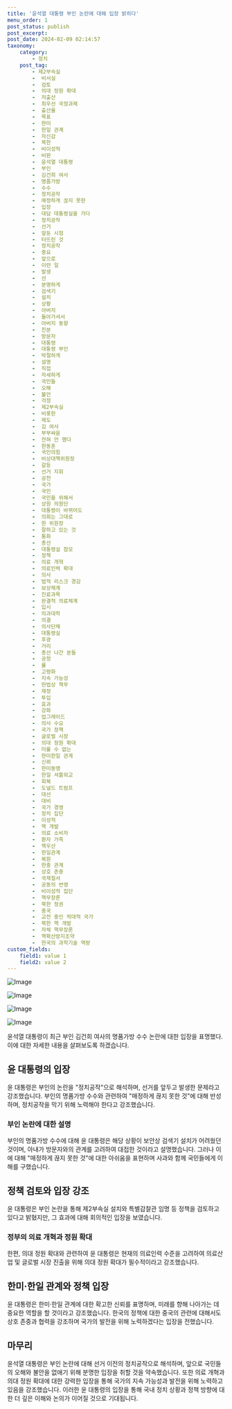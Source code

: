 ```yaml
---
title: '윤석열 대통령 부인 논란에 대해 입장 밝히다'
menu_order: 1
post_status: publish
post_excerpt: 
post_date: 2024-02-09 02:14:57
taxonomy:
    category:
        - 정치
    post_tag:
        - 제2부속실
        -  비서실
        -  검토
        -  의대 정원 확대
        -  저출산
        -  최우선 국정과제
        -  출산율
        -  목표
        -  한미
        -  한일 관계
        -  자신감
        -  북한
        -  비이성적
        -  비판
        -  윤석열 대통령
        -  부인
        -  김건희 여사
        -  명품가방
        -  수수
        -  정치공작
        -  매정하게 끊지 못한
        -  입장
        -  대담 대통령실을 가다
        -  정치공작
        -  선거
        -  앞둔 시점
        -  터뜨린 것
        -  정치공작
        -  중요
        -  앞으로
        -  이런 일
        -  발생
        -  선
        -  분명하게
        -  검색기
        -  설치
        -  상황
        -  아버지
        -  돌아가셔서
        -  아버지 동향
        -  친분
        -  방문자
        -  대통령
        -  대통령 부인
        -  박절하게
        -  설명
        -  직접
        -  자세하게
        -  국민들
        -  오해
        -  불안
        -  걱정
        -  제2부속실
        -  비롯한
        -  제도
        -  김 여사
        -  부부싸움
        -  전혀 안 했다
        -  한동훈
        -  국민의힘
        -  비상대책위원장
        -  갈등
        -  선거 지휘
        -  공천
        -  국가
        -  국민
        -  국민을 위해서
        -  상원 의원단
        -  대통령이 바뀌어도
        -  의회는 그대로
        -  한 위원장
        -  잘하고 있는 것
        -  통화
        -  총선
        -  대통령실 참모
        -  정책
        -  의료 개혁
        -  의료인력 확대
        -  의사
        -  법적 리스크 경감
        -  보상체계
        -  진료과목
        -  완결적 의료체계
        -  입시
        -  의과대학
        -  의결
        -  의사단체
        -  대통령실
        -  후광
        -  거리
        -  총선 나간 분들
        -  공정
        -  룰
        -  고령화
        -  지속 가능성
        -  헌법상 책무
        -  재정
        -  투입
        -  효과
        -  강화
        -  업그레이드
        -  의사 수요
        -  국가 정책
        -  글로벌 시장
        -  의대 정원 확대
        -  미룰 수 없는
        -  한미한일 관계
        -  신뢰
        -  한미동맹
        -  한일 셔틀외교
        -  회복
        -  도널드 트럼프
        -  대선
        -  대비
        -  국가 경영
        -  정치 집단
        -  이성적
        -  핵 개발
        -  의료 소비자
        -  환자 가족
        -  핵우산
        -  한일관계
        -  복원
        -  한중 관계
        -  상호 존중
        -  국제질서
        -  공동의 번영
        -  비이성적 집단
        -  핵무장론
        -  북한 정권
        -  중국
        -  교전 중인 적대적 국가
        -  북한 핵 개발
        -  자체 핵무장론
        -  핵확산방지조약
        -  한국의 과학기술 역량
custom_fields:
    field1: value 1
    field2: value 2
---
```


![Image](https://imgnews.pstatic.net/image/277/2024/02/08/0005377850_001_20240208093901274.jpg?type=w647)

![Image](https://imgnews.pstatic.net/image/277/2024/02/08/0005377850_002_20240208093901302.jpg?type=w647)

![Image](https://imgnews.pstatic.net/image/277/2024/02/08/0005377850_003_20240208093901330.jpg?type=w647)

![Image](https://imgnews.pstatic.net/image/277/2024/02/08/0005377850_004_20240208093901360.jpg?type=w647)

윤석열 대통령이 최근 부인 김건희 여사의 명품가방 수수 논란에 대한 입장을 표명했다. 이에 대한 자세한 내용을 살펴보도록 하겠습니다.
## 윤 대통령의 입장 
윤 대통령은 부인의 논란을 "정치공작"으로 해석하며, 선거를 앞두고 발생한 문제라고 강조했습니다. 부인의 명품가방 수수와 관련하여 "매정하게 끊지 못한 것"에 대해 반성하며, 정치공작을 막기 위해 노력해야 한다고 강조했습니다.
### 부인 논란에 대한 설명
부인의 명품가방 수수에 대해 윤 대통령은 해당 상황이 보안상 검색기 설치가 어려웠던 것이며, 아내가 방문자와의 관계를 고려하여 대접한 것이라고 설명했습니다. 그러나 이에 대해 "매정하게 끊지 못한 것"에 대한 아쉬움을 표현하며 사과와 함께 국민들에게 이해를 구했습니다.
## 정책 검토와 입장 강조
윤 대통령은 부인 논란을 통해 제2부속실 설치와 특별감찰관 임명 등 정책을 검토하고 있다고 밝혔지만, 그 효과에 대해 회의적인 입장을 보였습니다.
### 정부의 의료 개혁과 정원 확대
한편, 의대 정원 확대와 관련하여 윤 대통령은 현재의 의료인력 수준을 고려하여 의료산업 및 글로벌 시장 진출을 위해 의대 정원 확대가 필수적이라고 강조했습니다. 
## 한미·한일 관계와 정책 입장
윤 대통령은 한미·한일 관계에 대한 확고한 신뢰를 표명하며, 미래를 향해 나아가는 데 중요한 역할을 할 것이라고 강조했습니다. 한국의 정책에 대한 중국의 관련에 대해서도 상호 존중과 협력을 강조하며 국가의 발전을 위해 노력하겠다는 입장을 전했습니다.
## 마무리
윤석열 대통령은 부인 논란에 대해 선거 이전의 정치공작으로 해석하며, 앞으로 국민들의 오해와 불안을 없애기 위해 분명한 입장을 취할 것을 약속했습니다. 또한 의료 개혁과 의대 정원 확대에 대한 강력한 입장을 통해 국가의 지속 가능성과 발전을 위해 노력하고 있음을 강조했습니다.
이러한 윤 대통령의 입장을 통해 국내 정치 상황과 정책 방향에 대한 더 깊은 이해와 논의가 이어질 것으로 기대됩니다.

